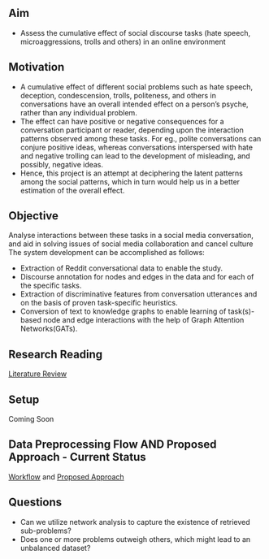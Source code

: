 ## Aim 
- Assess the cumulative effect of social discourse tasks (hate speech, microaggressions, trolls and others) in an online environment

## Motivation
- A cumulative effect of different social problems such as hate speech, deception, condescension, trolls, politeness, and others in conversations have an overall intended effect on a person’s psyche, rather than any individual problem. 
- The effect can have positive or negative consequences for a conversation participant or reader,  depending upon the interaction patterns observed among 
these tasks. For eg., polite conversations can conjure positive ideas, whereas conversations interspersed with hate and negative trolling can lead to
the development of misleading, and possibly, negative ideas. 
- Hence, this project is an attempt at deciphering the latent patterns among the social patterns, which in turn would help us in a better estimation of the overall effect.  

## Objective 
Analyse interactions between these tasks in a social media conversation, and aid in solving issues of social media collaboration and cancel culture
The system development can be accomplished as follows: 
- Extraction of Reddit conversational data to enable the study. 
- Discourse annotation for nodes and edges in the data and for each of the specific tasks. 
- Extraction of discriminative features from conversation utterances and on the basis of proven task-specific heuristics. 
- Conversion of text to knowledge graphs to enable learning of task(s)-based node and edge interactions with the help of Graph Attention Networks(GATs).


## Research Reading
[Literature Review](https://docs.google.com/spreadsheets/d/1V3lpL-hOuX-Tn2lFJUJ9mkVmAesYifW-X7ReAc11-Io/edit?usp=sharing)

## Setup 
Coming Soon 

## Data Preprocessing Flow AND Proposed Approach - Current Status 
[Workflow](https://drive.google.com/file/d/1KeSbbUdoef7MgAxnFjVvZPdlHX_43GYp/view?usp=sharing) and [Proposed Approach](https://drive.google.com/file/d/1pc1FitNZycEPpAM8Zkzz5nx1li8wuhJz/view?usp=sharing)

## Questions 
- Can we utilize network analysis to capture the existence of retrieved sub-problems? 
- Does one or more problems outweigh others, which might lead to an unbalanced dataset? 
